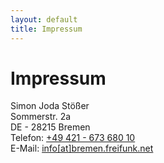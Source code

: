 ```yaml
---
layout: default
title: Impressum
---
```

# Impressum

<div itemscope itemtype='http://schema.org/Person'>
  <div itemprop='name'>Simon Joda Stößer</div>
  <div itemprop='address' itemscope itemtype='http://schema.org/PostalAddress'>
  <div itemprop='streetaddress'>Sommerstr. 2a</div>
  <div>
    <span itemprop='addressCountry'>DE</span>
    -
    <span itemprop='postalCode'>28215</span>
    <span class='addressLocality'>Bremen</span>
  </div>
</div>

<div itemprop='contactPoint' itemscope itemtype='http://schema.org/ContactPoint'>
  <meta content='work' itemprop='ContactType'>
  <div>
    Telefon:
    <a href='tel:+4942167368010' itemprop='telephone'>+49 421 - 673 680 10</a>
  </div>
  <div>
    E-Mail: <a href='mailto:info@bremen.freifunk.net'>info[at]bremen.freifunk.net</a>
  </div>
</div>
